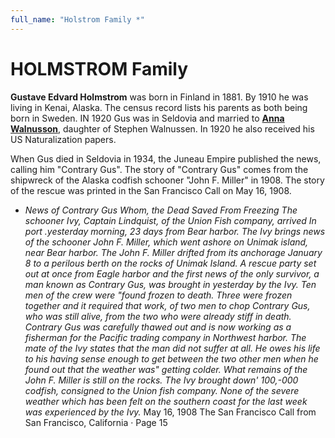 ```yaml
---
full_name: "Holstrom Family *"
---
```

# HOLMSTROM Family

**Gustave Edvard Holmstrom** was born in Finland in 1881.  By 1910 he was living in Kenai, Alaska.  The census record lists his parents as both being born in Sweden. IN 1920 Gus was in Seldovia and married to [**Anna
Walnusson**](../_people/Holmstrom_Anna_Walmusson.md), daughter of Stephen Walnussen. In 1920 he also received his US Naturalization papers. 

When Gus died in Seldovia in 1934, the Juneau Empire published the news, calling him "Contrary Gus". The story of "Contrary Gus" comes from the shipwreck of the Alaska codfish schooner "John F. Miller" in 1908. The story of the rescue was printed in the San Francisco Call on May 16, 1908.

- *News of Contrary Gus Whom, the Dead Saved From Freezing The schooner Ivy, Captain Lindquist, of the Union Fish company, arrived In port .yesterday morning, 23 days from Bear harbor. The Ivy brings news of the schooner John F. Miller, which went ashore on Unimak island, near Bear harbor. The John F. Miller drifted from its anchorage January 8 to a perilous berth on the rocks of Unimak Island. A rescue party set out at once from Eagle harbor and the first news of the only survivor, a man known as Contrary Gus, was brought in yesterday by the Ivy. Ten men of the crew were "found frozen to death. Three were frozen together and it required that work, of two men to chop Contrary Gus, who was still alive, from the two who were already stiff in death. Contrary Gus was carefully thawed out and is now working as a fisherman for the Pacific trading company in Northwest harbor. The mate of the Ivy states that the man did not suffer at all. He owes his life to his having sense enough to get between the two other men when he found out that the weather was" getting colder. What remains of the John F. Miller is still on the rocks. The Ivy brought down' 100,-000 codfish, consigned to the Union fish company. None of the severe weather which has been felt on the southern coast for the last week was experienced by the Ivy.* 
           May 16, 1908  The San Francisco Call from San Francisco, California · Page 15

